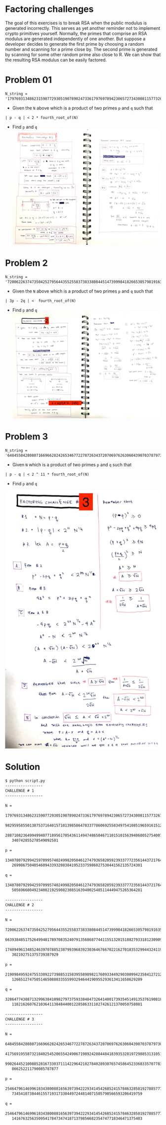 # Factoring challenges
The goal of this exercises is to break RSA when the public modulus is generated incorrectly. This serves as yet another reminder not to implement crypto primitives yourself. Normally, the primes that comprise an RSA modulus are generated independently of one another. But suppose a developer decides to generate the first prime by choosing a random number and scanning for a prime close by. The second prime is generated by scanning for some other random prime also close to R. We can show that the resulting RSA modulus can be easily factored.

# Problem 01
```
N_string = '179769313486231590772930519078902473361797697894230657273430081157732675805505620686985379449212982959585501387537164015710139858647833778606925583497541085196591615128057575940752635007475935288710823649949940771895617054361149474865046711015101563940680527540071584560878577663743040086340742855278549092581'
```
- Given the `N` above which is a product of two primes `p` and `q` such that
```
| p - q | < 2 * fourth_root_of(N)
```
- Find `p` and `q`
![](./img/factoring1.png)


# Problem 2
```
N_string = '720062263747350425279564435525583738338084451473999841826653057981916355690188337790423408664187663938485175264994017897083524079135686877441155132015188279331812309091996246361896836573643119174094961348524639707885238799396839230364676670221627018353299443241192173812729276147530748597302192751375739387929'
```
- Given the `N` above which is a product of two primes `p` and `q` such that
```
| 3p - 2q | <  fourth_root_of(N)
```
- Find `p` and `q`
![](./img/factoring2.png)

# Problem 3

```
N_string = '648455842808071669662824265346772278726343720706976263060439070378797308618081116462714015276061417569195587321840254520655424906719892428844841839353281972988531310511738648965962582821502504990264452100885281673303711142296421027840289307657458645233683357077834689715838646088239640236866252211790085787877'
```

- Given `N`  which is a product of two primes `p` and `q` such that
```
| p - q | < 2 ^ 11 * fourth_root_of(N)
```
- Find `p` and `q`

![](./img/factoring3.png)

# Solution

```
$ python script.py
-----------------
CHALLENGE # 1
-----------------

N =
   179769313486231590772930519078902473361797697894230657273430081157732675805505620686985379449212
   982959585501387537164015710139858647833778606925583497541085196591615128057575940752635007475935
   288710823649949940771895617054361149474865046711015101563940680527540071584560878577663743040086
   340742855278549092581

p =
   134078079299425970995740249982058461274793658205923933777235614437217640300736627688911116143623
   26998675040546094339320838419523375986027530441562135724301

q =
   134078079299425970995740249982058461274793658205923933777235614437217640300737785609803489305577
   50569660049234002192590823085163940025485114449475265364281

-----------------
CHALLENGE # 2
-----------------

N =
   720062263747350425279564435525583738338084451473999841826653057981916355690188337790423408664187
   663938485175264994017897083524079135686877441155132015188279331812309091996246361896836573643119
   174094961348524639707885238799396839230364676670221627018353299443241192173812729276147530748597
   302192751375739387929

p =
   219098495924755330922739885315839558989821760933449290300994235841272120781261500447211025709578
   12665127475051465088833555993294644190955293613411658629209

q =
   328647743887132996384109827973759338484732641400173935451491353761908181171892400358258164949547
   11821626076210364113848440012285863311027426121370050758081

-----------------
CHALLENGE # 3
-----------------

N =
   648455842808071669662824265346772278726343720706976263060439070378797308618081116462714015276061
   417569195587321840254520655424906719892428844841839353281972988531310511738648965962582821502504
   990264452100885281673303711142296421027840289307657458645233683357077834689715838646088239640236
   866252211790085787877

p =
   254647961469961834380088165639739422293414542685241578463285819278857779699852228351438510732495
   73454107384461557193173304497244814071505790566593206419759

q =
   254647961469961834380088165639739422293414542685241578463285819278857779701063980544912465269708
   14167632563509541784734741871379856682354747718346471375403
```


